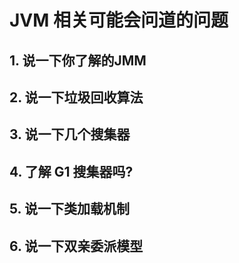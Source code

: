 # JVM 相关可能会问道的问题

## 1. 说一下你了解的JMM

## 2. 说一下垃圾回收算法

## 3. 说一下几个搜集器

## 4. 了解 G1 搜集器吗?

## 5. 说一下类加载机制

## 6. 说一下双亲委派模型


